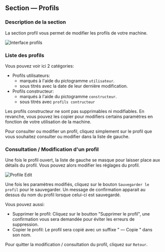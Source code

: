 ## Section — Profils

### Description de la section

La section profil vous permet de modifier les profils de votre machine.

![Interface profils](/desktop/fr/assets/component_profiles.png)

### Liste des profils

Vous pouvez voir ici 2 catégories:

- Profils utilisateurs:
	- marqués à l'aide du pictogramme `utilisateur`.
	- sous titrés avec la date de leur dernière modification.
- Profils constructeur:
	- marqués à l'aide du pictogramme `constructeur`.
	- sous titrés avec `profils contructeur`

Les profils constructeur ne sont pas supprimables ni modifiables. En revanche, vous pouvez les copier pour modifiers certains paramètres en fonction de votre utilisation de la machine.

Pour consulter ou modifier un profil, cliquez simplement sur le profil que vous souhaitez consulter ou modifier dans la liste de gauche. 

### Consultation / Modification d'un profil

Une fois le profil ouvert, la liste de gauche se masque pour laisser place aux détails du profil. Vous pouvez alors modifier les réglages du profil.

![Profile Edit](/desktop/fr/assets/profiles_edit.png)

Une fois les paramètres modifiés, cliquez sur le bouton `Sauvegarder le profil` pour le sauvegarder.  Un message de confirmation apparait au dessus du nom du profil lorsque celui-ci est sauvegardé.

Vous pouvez aussi:

- Supprimer le profil: Cliquez sur le boutton "Supprimer le profil", une confirmation vous sera demandée pour éviter les erreurs de suppression.
- Copier le profil: Le profil sera copié avec un suffixe " — Copie " dans son nom.

Pour quitter la modification / consultation du profil, cliquez sur `Retour`.
